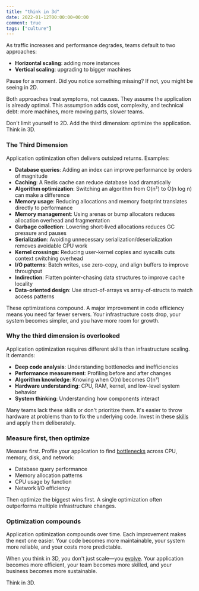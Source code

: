 ```yaml
---
title: "think in 3d"
date: 2022-01-12T00:00:00+00:00
comment: true
tags: ["culture"]
---
```


As traffic increases and performance degrades, teams default to two approaches:

- **Horizontal scaling**: adding more instances
- **Vertical scaling**: upgrading to bigger machines

Pause for a moment. Did you notice something missing? If not, you might be seeing in 2D.

Both approaches treat symptoms, not causes. They assume the application is already optimal. This assumption adds cost, complexity, and technical debt: more machines, more moving parts, slower teams.

Don't limit yourself to 2D. Add the third dimension: optimize the application. Think in 3D.

### The Third Dimension

Application optimization often delivers outsized returns. Examples:

- **Database queries**: Adding an index can improve performance by orders of magnitude
- **Caching**: A Redis cache can reduce database load dramatically
- **Algorithm optimization**: Switching an algorithm from O(n²) to O(n log n) can make a difference
- **Memory usage**: Reducing allocations and memory footprint translates directly to performance
 - **Memory management**: Using arenas or bump allocators reduces allocation overhead and fragmentation
 - **Garbage collection**: Lowering short‑lived allocations reduces GC pressure and pauses
 - **Serialization**: Avoiding unnecessary serialization/deserialization removes avoidable CPU work
 - **Kernel crossings**: Reducing user-kernel copies and syscalls cuts context switching overhead
 - **I/O patterns**: Batch writes, use zero-copy, and align buffers to improve throughput
 - **Indirection**: Flatten pointer-chasing data structures to improve cache locality
 - **Data-oriented design**: Use struct-of-arrays vs array-of-structs to match access patterns 

These optimizations compound. A major improvement in code efficiency means you need far fewer servers. Your infrastructure costs drop, your system becomes simpler, and you have more room for growth.

### Why the third dimension is overlooked

Application optimization requires different skills than infrastructure scaling. It demands:

- **Deep code analysis**: Understanding bottlenecks and inefficiencies
- **Performance measurement**: Profiling before and after changes
- **Algorithm knowledge**: Knowing when O(n) becomes O(n²)
- **Hardware understanding**: CPU, RAM, kernel, and low-level system behavior
- **System thinking**: Understanding how components interact

Many teams lack these skills or don't prioritize them. It's easier to throw hardware at problems than to fix the underlying code. Invest in these [skills](https://www.brendangregg.com) and apply them deliberately.

### Measure first, then optimize

Measure first. Profile your application to find [bottlenecks](https://github.com/tigerbeetle/tigerbeetle/blob/main/docs/TIGER_STYLE.md#performance) across CPU, memory, disk, and network:

- Database query performance
- Memory allocation patterns
- CPU usage by function
- Network I/O efficiency

Then optimize the biggest wins first. A single optimization often outperforms multiple infrastructure changes.

### Optimization compounds

Application optimization compounds over time. Each improvement makes the next one easier. Your code becomes more maintainable, your system more reliable, and your costs more predictable.

When you think in 3D, you don't just scale—you [evolve](https://arnau.bearblog.dev/engineers-as-gardeners/). Your application becomes more efficient, your team becomes more skilled, and your business becomes more sustainable.

Think in 3D.